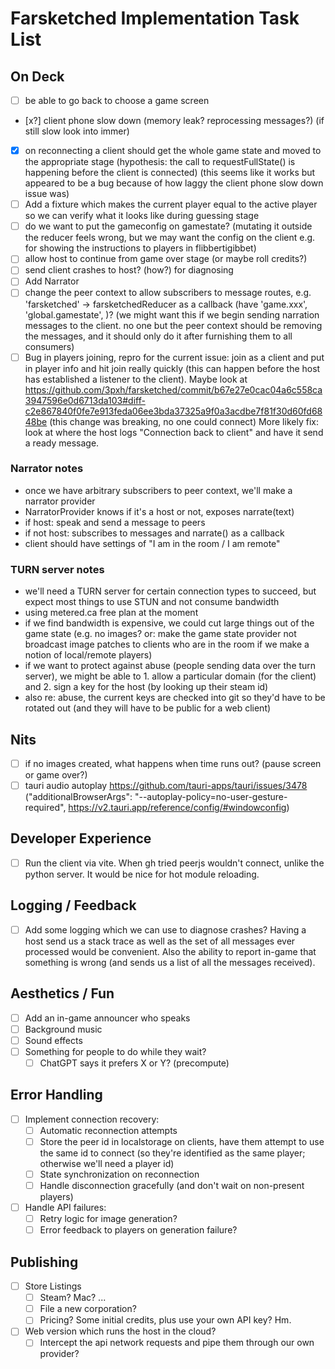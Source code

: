 # Farsketched Implementation Task List

## On Deck
- [ ] be able to go back to choose a game screen
- [x?] client phone slow down (memory leak? reprocessing messages?) (if still slow look into immer)
- [x] on reconnecting a client should get the whole game state and moved to the appropriate stage (hypothesis: the call to requestFullState() is happening before the client is connected) (this seems like it works but appeared to be a bug because of how laggy the client phone slow down issue was)
- [ ] Add a fixture which makes the current player equal to the active player so we can verify what it looks like during guessing stage
- [ ] do we want to put the gameconfig on gamestate? (mutating it outside the reducer feels wrong, but we may want the config on the client e.g. for showing the instructions to players in flibbertigibbet)
- [ ] allow host to continue from game over stage (or maybe roll credits?)
- [ ] send client crashes to host? (how?) for diagnosing
- [ ] Add Narrator
- [ ] change the peer context to allow subscribers to message routes, e.g. 'farsketched' -> farsketchedReducer as a callback (have 'game.xxx', 'global.gamestate', )? (we might want this if we begin sending narration messages to the client. no one but the peer context should be removing the messages, and it should only do it after furnishing them to all consumers)
- [ ] Bug in players joining, repro for the current issue: join as a client and put in player info and hit join really quickly (this can happen before the host has established a listener to the client). Maybe look at https://github.com/3pxh/farsketched/commit/b67e27e0cac04a6c558ca3947596e0d6713da103#diff-c2e867840f0fe7e913feda06ee3bda37325a9f0a3acdbe7f81f30d60fd6848be (this change was breaking, no one could connect) More likely fix: look at where the host logs "Connection back to client" and have it send a ready message.

### Narrator notes
- once we have arbitrary subscribers to peer context, we'll make a narrator provider
- NarratorProvider knows if it's a host or not, exposes narrate(text)
- if host: speak and send a message to peers
- if not host: subscribes to messages and narrate() as a callback
- client should have settings of "I am in the room / I am remote"

### TURN server notes
- we'll need a TURN server for certain connection types to succeed, but expect most things to use STUN and not consume bandwidth
- using metered.ca free plan at the moment
- if we find bandwidth is expensive, we could cut large things out of the game state (e.g. no images? or: make the game state provider not broadcast image patches to clients who are in the room if we make a notion of local/remote players)
- if we want to protect against abuse (people sending data over the turn server), we might be able to 1. allow a particular domain (for the client) and 2. sign a key for the host (by looking up their steam id)
- also re: abuse, the current keys are checked into git so they'd have to be rotated out (and they will have to be public for a web client)

## Nits
- [ ] if no images created, what happens when time runs out? (pause screen or game over?)
- [ ] tauri audio autoplay https://github.com/tauri-apps/tauri/issues/3478 ("additionalBrowserArgs": "--autoplay-policy=no-user-gesture-required", https://v2.tauri.app/reference/config/#windowconfig)

## Developer Experience
- [ ] Run the client via vite. When gh tried peerjs wouldn't connect, unlike the python server. It would be nice for hot module reloading.

## Logging / Feedback
- [ ] Add some logging which we can use to diagnose crashes? Having a host send us a stack trace as well as the set of all messages ever processed would be convenient. Also the ability to report in-game that something is wrong (and sends us a list of all the messages received).

## Aesthetics / Fun
- [ ] Add an in-game announcer who speaks
- [ ] Background music
- [ ] Sound effects
- [ ] Something for people to do while they wait?
  - [ ] ChatGPT says it prefers X or Y? (precompute)

## Error Handling
- [ ] Implement connection recovery:
  - [ ] Automatic reconnection attempts
  - [ ] Store the peer id in localstorage on clients, have them attempt to use the same id to connect (so they're identified as the same player; otherwise we'll need a player id)
  - [ ] State synchronization on reconnection
  - [ ] Handle disconnection gracefully (and don't wait on non-present players)
- [ ] Handle API failures:
  - [ ] Retry logic for image generation?
  - [ ] Error feedback to players on generation failure?

## Publishing
- [ ] Store Listings
  - [ ] Steam? Mac? ...
  - [ ] File a new corporation?
  - [ ] Pricing? Some initial credits, plus use your own API key? Hm.
- [ ] Web version which runs the host in the cloud?
  - [ ] Intercept the api network requests and pipe them through our own provider?
